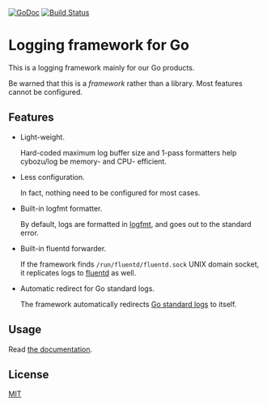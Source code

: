 [![GoDoc](https://godoc.org/github.com/cybozu-go/log?status.png)][godoc]
[![Build Status](https://travis-ci.org/cybozu-go/log.png)](https://travis-ci.org/cybozu-go/log)

Logging framework for Go
========================

This is a logging framework mainly for our Go products.

Be warned that this is a _framework_ rather than a library.
Most features cannot be configured.

Features
--------

* Light-weight.

    Hard-coded maximum log buffer size and 1-pass formatters
    help cybozu/log be memory- and CPU- efficient.

* Less configuration.

    In fact, nothing need to be configured for most cases.

* Built-in logfmt formatter.

    By default, logs are formatted in [logfmt][], and goes out
    to the standard error.

* Built-in fluentd forwarder.

    If the framework finds `/run/fluentd/fluentd.sock` UNIX domain
    socket, it replicates logs to [fluentd][] as well.

* Automatic redirect for Go standard logs.

    The framework automatically redirects [Go standard logs][golog]
    to itself.

Usage
-----

Read [the documentation][godoc].

License
-------

[MIT](https://opensource.org/licenses/MIT)

[logfmt]: https://brandur.org/logfmt
[fluentd]: http://www.fluentd.org/
[golog]: https://golang.org/pkg/log/
[godoc]: https://godoc.org/github.com/cybozu-go/log
